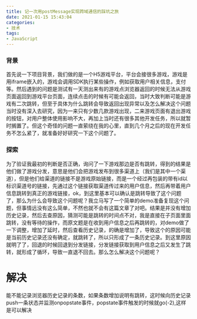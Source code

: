 ```yaml
---
title: 记一次用postMessage实现跨域通信的踩坑之旅
date: 2021-01-15 15:43:04
categories:
- 技术
tags:
- JavaScript
---
```


### 背景

首先说一下项目背景，我们做的是一个H5游戏平台，平台会接很多游戏，游戏是用iframe嵌入的，游戏会调用SDK执行某些操作，例如获取用户相关信息，支付等。然后遇到的问题是测试有一天测出来有的游戏点浏览器返回的时候无法从游戏页面返回到游戏平台页面，连续点击的时候有可能会返回，当时大致判断可能是游戏有二次跳转，但至于具体为什么跳转会导致返回出现异常以及怎么解决这个问题当时没有深入去研究，因为一来只有少数几款游戏出现，二来游戏页面有退出游戏的按钮，对用户整体使用影响不大，再加上当时还有很多其他开发任务，所以就暂时搁置了。但这个奇怪的问题一直萦绕在我的心里，直到几个月之后的现在开发任务不怎么紧了，就准备好好研究一下这个问题了。

### 探索

为了验证我最初的判断是否正确，询问了一下游戏那边是否有跳转，得到的结果是他们做了游戏分发，意思是他们会把游戏发布到很多渠道上（我们是其中一个渠道），但是他们给渠道的链接不是游戏原始链接，而是一个经过再包装的带有id以标识渠道号的链接，先通过这个链接获取渠道传过来的用户信息，然后再带着用户信息跳转到真正的游戏链接，ok，到这里基本可以确认是跳转导致了这个问题了，那么为什么会导致这个问题呢？我立马写了一个简单的demo准备复现这个问题，但事情远没有这么简单，不然也就不会有这篇文章了对吧。结果是并没有增加历史记录，然后去查原因，猜测可能是跳转的时间点不对，我是直接在子页面里面跳转，没有等待的操作，而原文题是在收到用户信息之后再跳转的，对demo做了一下调整，增加了延时，然后查看历史记录，的确是增加了，导致这个的原因可能是当前历史记录还没有确定，就跳转了，所以只形成了一条历史记录。到这里原因就明了了，回退的时候回退到分发链接，分发链接获取到用户信息之后又发生了跳转，就形成了循环，导致一直退不回去。那么怎么解决这个问题呢？

# 解决

能不能记录浏览器历史记录的条数，如果条数增加说明有跳转，这时候向历史记录push一条状态并监测onpopstate事件，popstate事件触发的时候就go(-2),这样是可以解决




